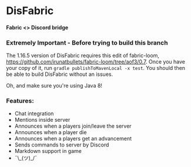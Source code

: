 # DisFabric

#### Fabric <> Discord bridge

### Extremely Important - Before trying to build this branch

The 1.16.5 version of DisFabric requires this edit of fabric-loom, https://github.com/irunatbullets/fabric-loom/tree/aof3/0.7. Once you have your copy of it, run `gradle publishToMavenLocal -x test`. You should then be able to build DisFabric without an issues.

Oh, and make sure you're using Java 8!

### Features:

+ Chat integration
+ Mentions inside server
+ Announces when a players join/leave the server
+ Announces when a player die
+ Announces when a players get an advancement
+ Sends commands to server by Discord
+ Markdown support in game
+ ¯\\\_(ツ)\_/¯
